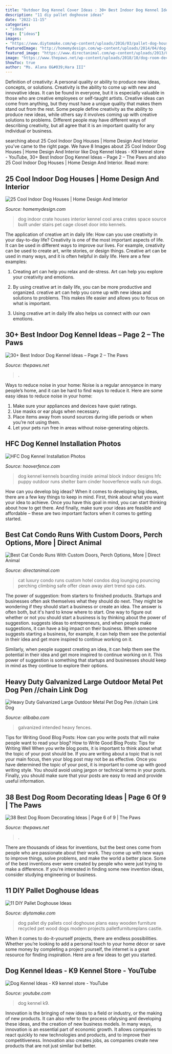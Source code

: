 ```yaml
---
title: "Outdoor Dog Kennel Cover Ideas : 30+ Best Indoor Dog Kennel Ideas – Page 2 – The Paws"
description: "11 diy pallet doghouse ideas"
date: "2022-11-15"
categories:
- "ideas"
tags: ["ideas"]
images:
- "https://www.diytomake.com/wp-content/uploads/2016/03/pallet-dog-house-design-1.jpg"
featuredImage: "http://homemydesign.com/wp-content/uploads/2014/04/dog-crate-ideas.jpg"
featured_image: "https://www.directanimal.com/wp-content/uploads/2013/08/LuxuryCatRuns3-web.jpg"
image: "https://www.thepaws.net/wp-content/uploads/2018/10/dog-room-decorating-idea-26.jpg"
ShowToc: true
author: "Ms. Alana O&#039;Hara III"
---
```



Definition of creativity: A personal quality or ability to produce new ideas, concepts, or solutions.
Creativity is the ability to come up with new and innovative ideas. It can be found in everyone, but it is especially valuable in those who are creative employees or self-taught artists. Creative ideas can come from anything, but they must have a unique quality that makes them stand out from the rest. Some people define creativity as the ability to produce new ideas, while others say it involves coming up with creative solutions to problems. Different people may have different ways of describing creativity, but all agree that it is an important quality for any individual or business.

	

		
searching about 25 Cool Indoor Dog Houses | Home Design And Interior you've came to the right page. We have 8 Images about 25 Cool Indoor Dog Houses | Home Design And Interior like Dog Kennel Ideas - K9 kennel store - YouTube, 30+ Best Indoor Dog Kennel Ideas – Page 2 – The Paws and also 25 Cool Indoor Dog Houses | Home Design And Interior. Read more:
		
    
## 25 Cool Indoor Dog Houses | Home Design And Interior

<img loading=lazy src="http://homemydesign.com/wp-content/uploads/2014/04/dog-crate-ideas.jpg" onerror="this.onerror=null;this.src='https://tse3.mm.bing.net/th?id=OIP.q8XeqRTdP9SuvdXsqA3wqgHaLK&amp;pid=15.1';" alt="25 Cool Indoor Dog Houses | Home Design And Interior">

_Source: homemydesign.com_

>dog indoor crate houses interior kennel cool area crates space source built under stairs pet cage closet door into kennels. 

	

The application of creative art in daily life: How can you use creativity in your day-to-day life?
Creativity is one of the most important aspects of life. It can be used in different ways to improve our lives. For example, creativity can be used to create art, write stories, or design things. Creative art can be used in many ways, and it is often helpful in daily life. Here are a few examples: 
1) Creating art can help you relax and de-stress. Art can help you explore your creativity and emotions.

2) By using creative art in daily life, you can be more productive and organized. creative art can help you come up with new ideas and solutions to problems. This makes life easier and allows you to focus on what is important.

3) Using creative art in daily life also helps us connect with our own emotions.

    
## 30+ Best Indoor Dog Kennel Ideas – Page 2 – The Paws

<img loading=lazy src="https://www.thepaws.net/wp-content/uploads/2018/10/indoor-dog-kennel-idea-9.jpg" onerror="this.onerror=null;this.src='https://tse1.mm.bing.net/th?id=OIP.YuuSMb_gy9Yvc2lfuJ_YHQHaHT&amp;pid=15.1';" alt="30+ Best Indoor Dog Kennel Ideas – Page 2 – The Paws">

_Source: thepaws.net_

>. 

	

Ways to reduce noise in your home:
Noise is a regular annoyance in many people’s home, and it can be hard to find ways to reduce it. Here are some easy ideas to reduce noise in your home:
1. Make sure your appliances and devices have quiet ratings.
2. Use masks or ear plugs when necessary.
3. Place items away from sound sources during idle periods or when you’re not using them.
4. Let your pets run free in areas without noise-generating objects.

    
## HFC Dog Kennel Installation Photos

<img loading=lazy src="https://www.hooverfence.com/mas_assets/theme/hooverfence/images/cmsimg/hfc-dog-shamrock-11.jpg" onerror="this.onerror=null;this.src='https://tse1.mm.bing.net/th?id=OIP.R_MiWfSJBLLFrF_G_5WFmgHaFj&amp;pid=15.1';" alt="HFC Dog Kennel Installation Photos">

_Source: hooverfence.com_

>dog kennel kennels boarding inside animal block indoor designs hfc puppy outdoor runs shelter barn cinder hooverfence walls run dogs. 

	

How can you develop big ideas?
When it comes to developing big ideas, there are a few key things to keep in mind. First, think about what you want your idea to achieve. Once you have this goal in mind, you can start thinking about how to get there. And finally, make sure your ideas are feasible and affordable – these are two important factors when it comes to getting started.

    
## Best Cat Condo Runs With Custom Doors, Perch Options, More | Direct Animal

<img loading=lazy src="https://www.directanimal.com/wp-content/uploads/2013/08/LuxuryCatRuns3-web.jpg" onerror="this.onerror=null;this.src='https://tse2.mm.bing.net/th?id=OIP.mXQaAfH5P1UerZkz1GuJIwHaLI&amp;pid=15.1';" alt="Best Cat Condo Runs With Custom Doors, Perch Options, More | Direct Animal">

_Source: directanimal.com_

>cat luxury condo runs custom hotel condos dog lounging pouncing perching climbing safe offer clean away alert trend spa cats. 

	

The power of suggestion: from starters to finished products.
Startups and businesses often ask themselves what they should do next. They might be wondering if they should start a business or create an idea. The answer is often both, but it's hard to know where to start. One way to figure out whether or not you should start a business is by thinking about the power of suggestion. 
 suggests ideas to entrepreneurs, and when people make suggestions, it can have a big impact on their business. When someone suggests starting a business, for example, it can help them see the potential in their idea and get more inspired to continue working on it. 

Similarly, when people suggest creating an idea, it can help them see the potential in their idea and get more inspired to continue working on it. This power of suggestion is something that startups and businesses should keep in mind as they continue to explore their options.

    
## Heavy Duty Galvanized Large Outdoor Metal Pet Dog Pen //chain Link Dog

<img loading=lazy src="http://sc01.alicdn.com/kf/H58c0af41956440808704f115ed327c9ef/200354231/H58c0af41956440808704f115ed327c9ef.jpg" onerror="this.onerror=null;this.src='https://tse1.mm.bing.net/th?id=OIP.eBf3iIwtCHFTVkfDZa5xmgHaFj&amp;pid=15.1';" alt="Heavy Duty Galvanized Large Outdoor Metal Pet Dog Pen //chain Link Dog">

_Source: alibaba.com_

>galvanized intended heavy fences. 

	

Tips for Writing Good Blog Posts: How can you write posts that will make people want to read your blog?
How to Write Good Blog Posts: Tips for Writing Well
When you write blog posts, it is important to think about what the topic of your post should be.  If you are writing about a topic that is not your main focus, then your blog post may not be as effective.  Once you have determined the topic of your post, it is important to come up with good writing style.  You should avoid using jargon or technical terms in your posts.  Finally, you should make sure that your posts are easy to read and provide useful information.

    
## 38 Best Dog Room Decorating Ideas | Page 6 Of 9 | The Paws

<img loading=lazy src="https://www.thepaws.net/wp-content/uploads/2018/10/dog-room-decorating-idea-26.jpg" onerror="this.onerror=null;this.src='https://tse2.mm.bing.net/th?id=OIP.tJKAWsbzvNiECk2u1SF4HAHaFk&amp;pid=15.1';" alt="38 Best Dog Room Decorating Ideas | Page 6 of 9 | The Paws">

_Source: thepaws.net_

>. 

	

There are thousands of ideas for inventions, but the best ones come from people who are passionate about their work. They come up with new ways to improve things, solve problems, and make the world a better place. Some of the best inventions ever were created by people who were just trying to make a difference. If you're interested in finding some new invention ideas, consider studying engineering or business.

    
## 11 DIY Pallet Doghouse Ideas

<img loading=lazy src="https://www.diytomake.com/wp-content/uploads/2016/03/pallet-dog-house-design-1.jpg" onerror="this.onerror=null;this.src='https://tse3.mm.bing.net/th?id=OIP.cCatid1MqzuMghbokUsSYgHaJ3&amp;pid=15.1';" alt="11 DIY Pallet Doghouse Ideas">

_Source: diytomake.com_

>dog pallet diy pallets cool doghouse plans easy wooden furniture recycled pet wood dogs modern projects palletfurnitureplans castle. 

	

When it comes to do-it-yourself projects, there are endless possibilities. Whether you’re looking to add a personal touch to your home décor or save some money by completing a project yourself, the internet is a great resource for finding inspiration. Here are a few ideas to get you started.

    
## Dog Kennel Ideas - K9 Kennel Store - YouTube

<img loading=lazy src="https://i.ytimg.com/vi/whbjuuzBGZs/maxresdefault.jpg" onerror="this.onerror=null;this.src='https://tse3.mm.bing.net/th?id=OIP.KiddxC-Xyyc6doh5iDnNZQHaEK&amp;pid=15.1';" alt="Dog Kennel Ideas - K9 kennel store - YouTube">

_Source: youtube.com_

>dog kennel k9. 

	

Innovation is the bringing of new ideas to a field or industry, or the making of new products. It can also refer to the process ofalysing and developing these ideas, and the creation of new business models. In many ways, innovation is an essential part of economic growth. It allows companies to react quickly to new technologies and products, and to improve their competitiveness. Innovation also creates jobs, as companies create new products that are not just similar but better.

